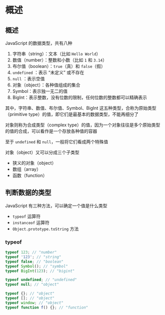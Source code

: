 # 概述

## 概述

JavaScript 的数据类型，共有八种

1. 字符串（string）：文本（比如 `Hello World`）
2. 数值（number）：整数和小数（比如 `1` 和 `3.14`）
3. 布尔值（boolean）：`true`（真）和 `false`（假）
4. `undefined` ：表示 “未定义” 或不存在
5. `null` ：表示空值
6. 对象（object）：各种值组成的集合
7. Symbol：表示独一无二的值
8. BigInt：表示整数，没有位数的限制，任何位数的整数都可以精确表示

其中，字符串、数值、布尔值、Symbol、BigInt 这五种类型，合称为原始类型（primitive type）的值，即它们是最基本的数据类型，不能再细分了

对象则称为合成类型（complex type）的值，因为一个对象往往是多个原始类型的值的合成，可以看作是一个存放各种值的容器

至于 `undefined` 和 `null`，一般将它们看成两个特殊值

对象（object）又可以分成三个子类型

- 狭义的对象（object）
- 数组（array）
- 函数（function）

## 判断数据的类型

JavaScript 有三种方法，可以确定一个值是什么类型

- `typeof` 运算符
- `instanceof` 运算符
- `Object.prototype.toString` 方法

### typeof

```js
typeof 123; // "number"
typeof '123'; // "string"
typeof false; // "boolean"
typeof Symbol(); // "symbol"
typeof BigInt(123); // "bigint"

typeof undefined; // "undefined"
typeof null; // "object"

typeof {}; // "object"
typeof []; // "object"
typeof window; // "object"
typeof function f() {}; // "function"
```
